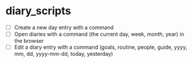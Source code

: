 # diary_scripts

- [ ] Create a new day entry with a command
- [ ] Open diaries with a command (the current day, week, month, year) in the browser
- [ ] Edit a diary entry with a command (goals, routine, people, guide, yyyy, mm, dd, yyyy-mm-dd, today, yesterday)
